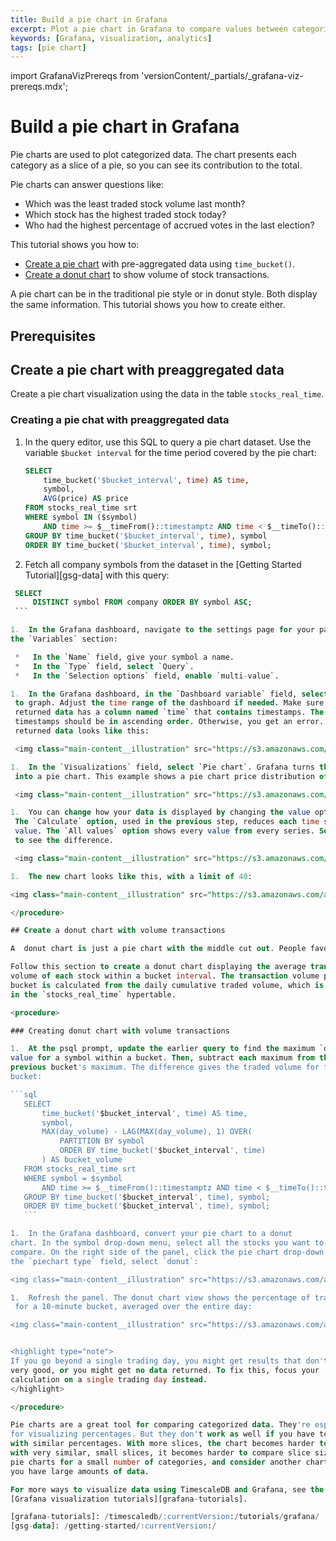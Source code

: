 ```yaml
---
title: Build a pie chart in Grafana
excerpt: Plot a pie chart in Grafana to compare values between categories
keywords: [Grafana, visualization, analytics]
tags: [pie chart]
---
```


import GrafanaVizPrereqs from 'versionContent/_partials/_grafana-viz-prereqs.mdx';

# Build a pie chart in Grafana

Pie charts are used to plot categorized data. The chart presents each
category as a slice of a pie, so you can see its contribution to the total.

Pie charts can answer questions like:

*   Which was the least traded stock volume last month?
*   Which stock has the highest traded stock today?
*   Who had the highest percentage of accrued votes in the last election?

This tutorial shows you how to:

*   [Create a pie chart](#create-a-pie-chart-with-preaggregated-data)
  with pre-aggregated data using `time_bucket()`.
*   [Create a donut chart](#create-a-donut-chart-with-volume-transactions) to show volume of stock transactions.

A pie chart can be in the traditional pie style or in donut style. Both display the
same information. This tutorial shows you how to create either.

## Prerequisites

<GrafanaVizPrereqs />

## Create a pie chart with preaggregated data

Create a pie chart visualization using the data in the table `stocks_real_time`.

<procedure>

### Creating a pie chat with preaggregated data

1.  In the query editor, use this SQL to query a pie chart dataset. Use the
    variable `$bucket interval` for the time period covered by the pie chart:

    ```sql
    SELECT
        time_bucket('$bucket_interval', time) AS time,
        symbol,
        AVG(price) AS price
    FROM stocks_real_time srt
    WHERE symbol IN ($symbol)
        AND time >= $__timeFrom()::timestamptz AND time < $__timeTo()::timestamptz
    GROUP BY time_bucket('$bucket_interval', time), symbol
    ORDER BY time_bucket('$bucket_interval', time), symbol;
    ```

1.  Fetch all company symbols from the dataset in the
   [Getting Started Tutorial][gsg-data] with this query:

   ```sql
    SELECT
        DISTINCT symbol FROM company ORDER BY symbol ASC;
    ```

1.  In the Grafana dashboard, navigate to the settings page for your panel. In
   the `Variables` section:

    *   In the `Name` field, give your symbol a name.
    *   In the `Type` field, select `Query`.
    *   In the `Selection options` field, enable `multi-value`.

1.  In the Grafana dashboard, in the `Dashboard variable` field, select the stocks
    to graph. Adjust the time range of the dashboard if needed. Make sure the
    returned data has a column named `time` that contains timestamps. The
    timestamps should be in ascending order. Otherwise, you get an error. The
    returned data looks like this:

    <img class="main-content__illustration" src="https://s3.amazonaws.com/assets.timescale.com/docs/images/tutorials/visualizations/piechart/tabledata1.png" alt="Screenshot of the table view of valid time-series data for stocks."/>

1.  In the `Visualizations` field, select `Pie chart`. Grafana turns the query
    into a pie chart. This example shows a pie chart price distribution of JPM, IBM, AAPL, AMD, and CVS stocks which has 22%, 23%, 24%, 15%, and 16%, respectively, within a specific period. The returned data had lots of data, but only the lowest values for each stock were displayed because it was the selected option in the calculation field.

    <img class="main-content__illustration" src="https://s3.amazonaws.com/assets.timescale.com/docs/images/tutorials/visualizations/piechart/pie+chart.png" alt="Screenshot of the pie chart produced by Grafana. The pie chart represents the price of five different stocks in the past 3 months, and the percentage each makes up of the total sum."/>

1.  You can change how your data is displayed by changing the value options for `Show`.
    The `Calculate` option, used in the previous step, reduces each time series to a single
    value. The `All values` option shows every value from every series. Select `All values`
    to see the difference.

    <img class="main-content__illustration" src="https://s3.amazonaws.com/assets.timescale.com/docs/images/tutorials/visualizations/piechart/datadisplaytype.png" alt="Screenshot of the all values shown in pie chart produced by Grafana. The pie chart represents the price of selected stocks in the past 3 months."/>

1.  The new chart looks like this, with a limit of 40:

   <img class="main-content__illustration" src="https://s3.amazonaws.com/assets.timescale.com/docs/images/tutorials/visualizations/piechart/piechart2.png" alt="Screenshot of the all values shown in pie chart produced by Grafana. The pie chart represents the price of selected stocks in the past 3 months."/>

</procedure>

## Create a donut chart with volume transactions

A  donut chart is just a pie chart with the middle cut out. People favor them because the human eye often finds it easier to differentiate when looking at arcs not slices. A donut can help you compare respective categories or dimensions to the larger whole. Each donut arc has the same width but a different length. So when you compare which one is greater, you only have to make one point of comparison—which has a longer length?

Follow this section to create a donut chart displaying the average transaction
volume of each stock within a bucket interval. The transaction volume per
bucket is calculated from the daily cumulative traded volume, which is available
in the `stocks_real_time` hypertable.

<procedure>

### Creating donut chart with volume transactions

1.  At the psql prompt, update the earlier query to find the maximum `day_volume`
   value for a symbol within a bucket. Then, subtract each maximum from the
   previous bucket's maximum. The difference gives the traded volume for that
   bucket:

   ```sql
      SELECT
          time_bucket('$bucket_interval', time) AS time,
          symbol,
          MAX(day_volume) - LAG(MAX(day_volume), 1) OVER(
              PARTITION BY symbol
              ORDER BY time_bucket('$bucket_interval', time)
          ) AS bucket_volume
      FROM stocks_real_time srt
      WHERE symbol = $symbol
          AND time >= $__timeFrom()::timestamptz AND time < $__timeTo()::timestamptz
      GROUP BY time_bucket('$bucket_interval', time), symbol;
      ORDER BY time_bucket('$bucket_interval', time), symbol;
      ```

1.  In the Grafana dashboard, convert your pie chart to a donut
   chart. In the symbol drop-down menu, select all the stocks you want to
   compare. On the right side of the panel, click the pie chart drop-down. In
   the `piechart type` field, select `donut`:

  <img class="main-content__illustration" src="https://s3.amazonaws.com/assets.timescale.com/docs/images/tutorials/visualizations/piechart/piecharttype.png" alt="Screenshot of Grafana dashboard, showing pie chart."/>

1.  Refresh the panel. The donut chart view shows the percentage of trading volume 
    for a 10-minute bucket, averaged over the entire day:

   <img class="main-content__illustration" src="https://s3.amazonaws.com/assets.timescale.com/docs/images/tutorials/visualizations/piechart/donutchart.png" alt="Screenshot of Grafana dashboard, showing a donut chart."/>


<highlight type="note">
If you go beyond a single trading day, you might get results that don't look
very good, or you might get no data returned. To fix this, focus your
calculation on a single trading day instead.
</highlight>

</procedure>

Pie charts are a great tool for comparing categorized data. They're especially good
for visualizing percentages. But they don't work as well if you have too many categories
with similar percentages. With more slices, the chart becomes harder to analyze, and
with very similar, small slices, it becomes harder to compare slice sizes. Use
pie charts for a small number of categories, and consider another chart type when
you have large amounts of data.

For more ways to visualize data using TimescaleDB and Grafana, see the other
[Grafana visualization tutorials][grafana-tutorials].

[grafana-tutorials]: /timescaledb/:currentVersion:/tutorials/grafana/
[gsg-data]: /getting-started/:currentVersion:/
